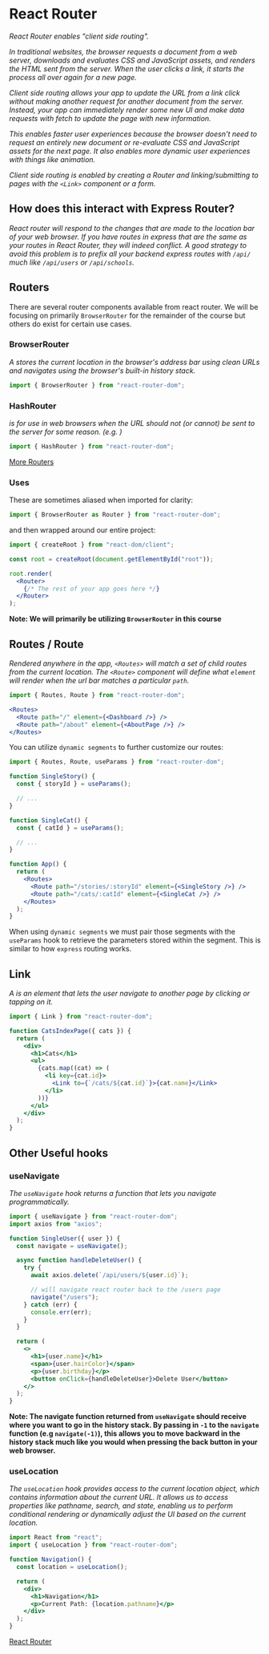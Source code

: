 # React Router

_React Router enables "client side routing"._

_In traditional websites, the browser requests a document from a web server, downloads and evaluates CSS and JavaScript assets, and renders the HTML sent from the server. When the user clicks a link, it starts the process all over again for a new page._

_Client side routing allows your app to update the URL from a link click without making another request for another document from the server. Instead, your app can immediately render some new UI and make data requests with fetch to update the page with new information._

_This enables faster user experiences because the browser doesn't need to request an entirely new document or re-evaluate CSS and JavaScript assets for the next page. It also enables more dynamic user experiences with things like animation._

_Client side routing is enabled by creating a Router and linking/submitting to pages with the `<Link>` component or a form._

## How does this interact with Express Router?

_React router will respond to the changes that are made to the location bar of your web browser. If you have routes in express that are the same as your routes in React Router, they will indeed conflict. A good strategy to avoid this problem is to prefix all your backend express routes with `/api/` much like `/api/users` or `/api/schools`._


## Routers

There are several router components available from react router. We will be focusing on primarily `BrowserRouter` for the remainder of the course but others do exist for certain use cases.

### BrowserRouter

_A <BrowserRouter> stores the current location in the browser's address bar using clean URLs and navigates using the browser's built-in history stack._

```jsx
import { BrowserRouter } from "react-router-dom";
```

### HashRouter

_<HashRouter> is for use in web browsers when the URL should not (or cannot) be sent to the server for some reason. (e.g. )_

```jsx
import { HashRouter } from "react-router-dom";
```

[More Routers](https://reactrouter.com/en/main/routers/picking-a-router)

### Uses

These are sometimes aliased when imported for clarity:

```jsx
import { BrowserRouter as Router } from "react-router-dom";
```

and then wrapped around our entire project:

```jsx
import { createRoot } from "react-dom/client";

const root = createRoot(document.getElementById("root"));

root.render(
  <Router>
    {/* The rest of your app goes here */}
  </Router>
);
```

**Note: We will primarily be utilizing `BrowserRouter` in this course**

## Routes / Route

_Rendered anywhere in the app, `<Routes>` will match a set of child routes from the current location. The `<Route>` component will define what `element` will render when the url bar matches a particular `path`._

```jsx
import { Routes, Route } from "react-router-dom";

<Routes>
  <Route path="/" element={<Dashboard />} />
  <Route path="/about" element={<AboutPage />} />
</Routes>
```

You can utilize `dynamic segments` to further customize our routes:

```jsx
import { Routes, Route, useParams } from "react-router-dom";

function SingleStory() {
  const { storyId } = useParams();

  // ...
}

function SingleCat() {
  const { catId } = useParams();

  // ...
}

function App() {
  return (
    <Routes>
      <Route path="/stories/:storyId" element={<SingleStory />} />
      <Route path="/cats/:catId" element={<SingleCat />} />
    </Routes>
  );
}
```

When using `dynamic segments` we must pair those segments with the `useParams` hook to retrieve the parameters stored within the segment. This is similar to how `express` routing works.

## Link

_A <Link> is an element that lets the user navigate to another page by clicking or tapping on it._

```jsx
import { Link } from "react-router-dom";

function CatsIndexPage({ cats }) {
  return (
    <div>
      <h1>Cats</h1>
      <ul>
        {cats.map((cat) => (
          <li key={cat.id}>
            <Link to={`/cats/${cat.id}`}>{cat.name}</Link>
          </li>
        ))}
      </ul>
    </div>
  );
}
```

## Other Useful hooks

### useNavigate

_The `useNavigate` hook returns a function that lets you navigate programmatically._

```jsx
import { useNavigate } from "react-router-dom";
import axios from "axios";

function SingleUser({ user }) {
  const navigate = useNavigate();

  async function handleDeleteUser() {
    try {
      await axios.delete(`/api/users/${user.id}`);

      // will navigate react router back to the /users page
      navigate("/users");
    } catch (err) {
      console.err(err);
    }
  }

  return (
    <>
      <h1>{user.name}</h1>
      <span>{user.hairColor}</span>
      <p>{user.birthday}</p>
      <button onClick={handleDeleteUser}>Delete User</button>
    </>
  );
}
```

**Note: The navigate function returned from `useNavigate` should receive where you want to go in the history stack. By passing in `-1` to the `navigate` function (e.g `navigate(-1)`), this allows you to move backward in the history stack much like you would when pressing the back button in your web browser.**

### useLocation

_The `useLocation` hook provides access to the current location object, which contains information about the current URL. It allows us to access properties like pathname, search, and state, enabling us to perform conditional rendering or dynamically adjust the UI based on the current location._

```jsx
import React from "react";
import { useLocation } from "react-router-dom";

function Navigation() {
  const location = useLocation();

  return (
    <div>
      <h1>Navigation</h1>
      <p>Current Path: {location.pathname}</p>
    </div>
  );
}
```
[React Router](https://reactrouter.com/en/main/start/overview)